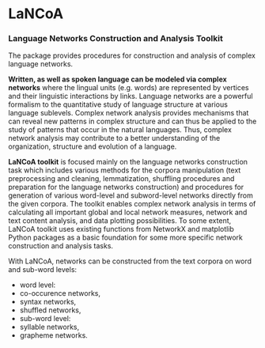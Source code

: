 # LaNCoA #

### Language Networks Construction and Analysis Toolkit ###

The package provides procedures for construction and analysis of complex language networks. 

__Written, as well as spoken language can be modeled via complex networks__ where the lingual units (e.g. words) are represented by vertices and their linguistic interactions by links. Language networks are a powerful formalism to the quantitative study of language structure at various language sublevels. Complex network analysis provides mechanisms that can reveal new patterns in complex structure and can thus be applied to the study of patterns that occur in the natural languages. Thus, complex network analysis may contribute to a better understanding of the organization, structure and evolution of a language.

__LaNCoA toolkit__ is focused mainly on the language networks construction task which includes various methods for the corpora manipulation (text preprocessing and cleaning, lemmatization, shuffling procedures and preparation for the language networks construction) and procedures for generation of various word-level and subword-level networks directly from the given corpora. 
The toolkit enables complex network analysis in terms of calculating all important global and local network measures, network and text content analysis, and data plotting possibilities. To some extent, LaNCoA toolkit uses existing functions from NetworkX and matplotlib Python packages as a basic foundation for some more specific network construction and analysis tasks.

With LaNCoA, networks can be constructed from the text corpora on word and sub-word levels:
* word level:
 * co-occurence networks, 
 * syntax networks,
 * shuffled networks,
* sub-word level:
 * syllable networks,
 * grapheme networks.
